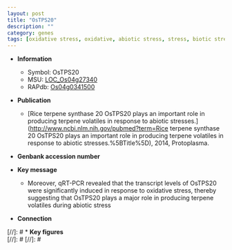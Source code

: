 ```yaml
---
layout: post
title: "OsTPS20"
description: ""
category: genes
tags: [oxidative stress, oxidative, abiotic stress, stress, biotic stress]
---
```


* **Information**  
    + Symbol: OsTPS20  
    + MSU: [LOC_Os04g27340](http://rice.plantbiology.msu.edu/cgi-bin/ORF_infopage.cgi?orf=LOC_Os04g27340)  
    + RAPdb: [Os04g0341500](http://rapdb.dna.affrc.go.jp/viewer/gbrowse_details/irgsp1?name=Os04g0341500)  

* **Publication**  
    + [Rice terpene synthase 20 OsTPS20 plays an important role in producing terpene volatiles in response to abiotic stresses.](http://www.ncbi.nlm.nih.gov/pubmed?term=Rice terpene synthase 20 OsTPS20 plays an important role in producing terpene volatiles in response to abiotic stresses.%5BTitle%5D), 2014, Protoplasma.

* **Genbank accession number**  

* **Key message**  
    + Moreover, qRT-PCR revealed that the transcript levels of OsTPS20 were significantly induced in response to oxidative stress, thereby suggesting that OsTPS20 plays a major role in producing terpene volatiles during abiotic stress

* **Connection**  

[//]: # * **Key figures**  
[//]: # 
[//]: # 
